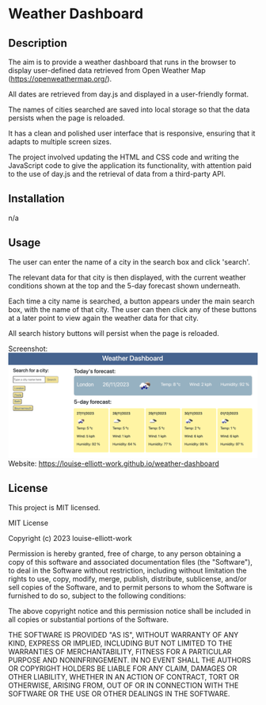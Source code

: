 # Weather Dashboard

## Description

The aim is to provide a weather dashboard that runs in the browser to display user-defined data retrieved from Open Weather Map (https://openweathermap.org/).

All dates are retrieved from day.js and displayed in a user-friendly format.

The names of cities searched are saved into local storage so that the data persists when the page is reloaded.

It has a clean and polished user interface that is responsive, ensuring that it adapts to multiple screen sizes.

The project involved updating the HTML and CSS code and writing the JavaScript code to give the application its functionality, with attention paid to the use of day.js and the retrieval of data from a third-party API.

## Installation

n/a

## Usage

The user can enter the name of a city in the search box and click 'search'.

The relevant data for that city is then displayed, with the current weather conditions shown at the top and the 5-day forecast shown underneath.

Each time a city name is searched, a button appears under the main search box, with the name of that city. The user can then click any of these buttons at a later point to view again the weather data for that city.

All search history buttons will persist when the page is reloaded.

Screenshot: ![Screenshot of weather dashboard](assets/screenshot.png)
Website: https://louise-elliott-work.github.io/weather-dashboard

## License

This project is MIT licensed.

MIT License

Copyright (c) 2023 louise-elliott-work

Permission is hereby granted, free of charge, to any person obtaining a copy
of this software and associated documentation files (the "Software"), to deal
in the Software without restriction, including without limitation the rights
to use, copy, modify, merge, publish, distribute, sublicense, and/or sell
copies of the Software, and to permit persons to whom the Software is
furnished to do so, subject to the following conditions:

The above copyright notice and this permission notice shall be included in all
copies or substantial portions of the Software.

THE SOFTWARE IS PROVIDED "AS IS", WITHOUT WARRANTY OF ANY KIND, EXPRESS OR
IMPLIED, INCLUDING BUT NOT LIMITED TO THE WARRANTIES OF MERCHANTABILITY,
FITNESS FOR A PARTICULAR PURPOSE AND NONINFRINGEMENT. IN NO EVENT SHALL THE
AUTHORS OR COPYRIGHT HOLDERS BE LIABLE FOR ANY CLAIM, DAMAGES OR OTHER
LIABILITY, WHETHER IN AN ACTION OF CONTRACT, TORT OR OTHERWISE, ARISING FROM,
OUT OF OR IN CONNECTION WITH THE SOFTWARE OR THE USE OR OTHER DEALINGS IN THE
SOFTWARE.